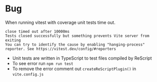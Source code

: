 # Bug
When running vitest with coverage unit tests time out.
```
close timed out after 10000ms
Tests closed successfully but something prevents Vite server from exiting
You can try to identify the cause by enabling "hanging-process" reporter. See https://vitest.dev/config/#reporters
```
- Unit tests are written in TypeScript to test files compiled by ReScript
- To see error run `npm run test`
- To remove the error comment out `createReScriptPlugin()` in `vite.config.js`